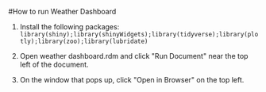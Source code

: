 #How to run Weather Dashboard
1. Install the following packages:
`library(shiny);library(shinyWidgets);library(tidyverse);library(plotly);library(zoo);library(lubridate)`

2. Open weather dashboard.rdm and click "Run Document" near the top left of the document.

3. On the window that pops up, click "Open in Browser" on the top left.